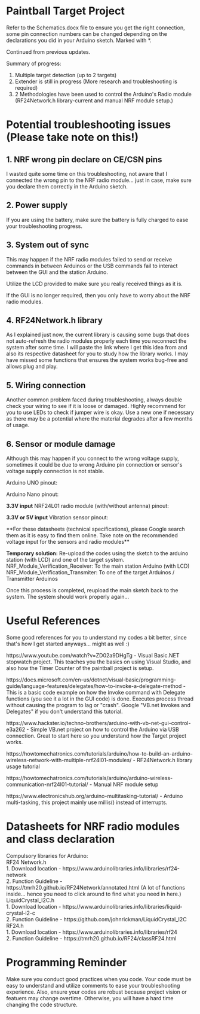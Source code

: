 # Paintball Target Project

Refer to the Schematics.docx file to ensure you get the right connection, some pin connection numbers can be changed depending on the declarations you did in your Arduino sketch.
Marked with *.

Continued from previous updates.

Summary of progress:
1. Multiple target detection (up to 2 targets)
2. Extender is still in progress (More research and troubleshooting is required)
3. 2 Methodologies have been used to control the Arduino's Radio module (RF24Network.h library-current and manual NRF module setup.)

<h1> Potential troubleshooting issues (Please take note on this!)</h1>
<h2> 1. NRF wrong pin declare on CE/CSN pins</h2>
<p> I wasted quite some time on this troubleshooting, not aware that I connected the wrong pin to the NRF radio module... just in case, make sure you declare them correctly in the Arduino sketch.</p>
  
<h2> 2. Power supply</h2>
<p> If you are using the battery, make sure the battery is fully charged to ease your troubleshooting progress.</p>
  
<h2> 3. System out of sync</h2>
<p> This may happen if the NRF radio modules failed to send or receive commands in between Arduinos or the USB commands fail to interact between the GUI and the station Arduino.</p>
<p> Utilize the LCD provided to make sure you really received things as it is.</p>
<p> If the GUI is no longer required, then you only have to worry about the NRF radio modules.</p>

<h2> 4. RF24Network.h library</h2>
<p> As I explained just now, the current library is causing some bugs that does not auto-refresh the radio modules properly each time you reconnect the system after some time. I will paste the link where I get this idea from and also its respective datasheet for you to study how the library works. I may have missed some functions that ensures the system works bug-free and allows plug and play.</p>

<h2> 5. Wiring connection </h2>
<p> Another common problem faced during troubleshooting, always double check your wiring to see if it is loose or damaged. Highly recommend for you to use LEDs to check if jumper wire is okay. Use a new one if necessary as there may be a potential where the material degrades after a few months of usage.</p>

<h2> 6. Sensor or module damage </h2>
<p> Although this may happen if you connect to the wrong voltage supply, sometimes it could be due to wrong Arduino pin connection or sensor's voltage supply connection is not stable.</p>

<p> Arduino UNO pinout: </p>
<p> Arduino Nano pinout: </p>
<p> <strong>3.3V input</strong> NRF24L01 radio module (with/without antenna) pinout: </p>
<p> <strong>3.3V or 5V input</strong> Vibration sensor pinout: </p>
**For these datasheets (technical specifications), please Google search them as it is easy to find them online. Take note on the recommended voltage input for the sensors and radio modules**

<strong>Temporary solution:</strong> Re-upload the codes using the sketch to the arduino station (with LCD) and one of the target system.
NRF_Module_Verification_Receiver: To the main station Arduino (with LCD)
NRF_Module_Verification_Transmiter: To one of the target Arduinos / Transmitter Arduinos

<p> Once this process is completed, reupload the main sketch back to the system. The system should work properly again...</p>

<h1> Useful References</h1>
<p> Some good references for you to understand my codes a bit better, since that's how I get started anyways... might as well :) </p>
<p> https://www.youtube.com/watch?v=ZD02a9DHgTg - Visual Basic.NET stopwatch project. This teaches you the basics on using Visual Studio, and also how the Timer Counter of the paintball project is setup. </p>

<p> https://docs.microsoft.com/en-us/dotnet/visual-basic/programming-guide/language-features/delegates/how-to-invoke-a-delegate-method - This is a basic code example on how the Invoke command with Delegate functions (you see it a lot in the GUI code) is done. Executes process thread without causing the program to lag or "crash". Google "VB.net Invokes and Delegates" if you don't understand this tutorial. </p>

<p> https://www.hackster.io/techno-brothers/arduino-with-vb-net-gui-control-e3a262 - Simple VB.net project on how to control the Arduino via USB connection. Great to start here so you understand how the Target project works. </p>

<p> https://howtomechatronics.com/tutorials/arduino/how-to-build-an-arduino-wireless-network-with-multiple-nrf24l01-modules/ - RF24Network.h library usage tutorial </p>

<p> https://howtomechatronics.com/tutorials/arduino/arduino-wireless-communication-nrf24l01-tutorial/ - Manual NRF module setup </p>

<p> https://www.electronicshub.org/arduino-multitasking-tutorial/ - Arduino multi-tasking, this project mainly use millis() instead of interrupts.</p>

<h1> Datasheets for NRF radio modules and class declaration </h1>
Compulsory libraries for Arduino: <br/>
RF24 Network.h <br/>
1. Download location - https://www.arduinolibraries.info/libraries/rf24-network <br/>
2. Function Guideline - https://tmrh20.github.io/RF24Network/annotated.html (A lot of functions inside... hence you need to click around to find what you need in here.) <br/>
LiquidCrystal_I2C.h <br/>
1. Download location - https://www.arduinolibraries.info/libraries/liquid-crystal-i2-c <br/>
2. Function Guideline - https://github.com/johnrickman/LiquidCrystal_I2C <br/>
RF24.h <br/>
1. Download location - https://www.arduinolibraries.info/libraries/rf24 <br/>
2. Function Guideline - https://tmrh20.github.io/RF24/classRF24.html <br/>

<h1> Programming Reminder</h1>
<p> Make sure you conduct good practices when you code. Your code must be easy to understand and utilize comments to ease your troubleshooting experience. Also, ensure your codes are robust because project vision or featuers may change overtime. Otherwise, you will have a hard time changing the code structure.</p>
